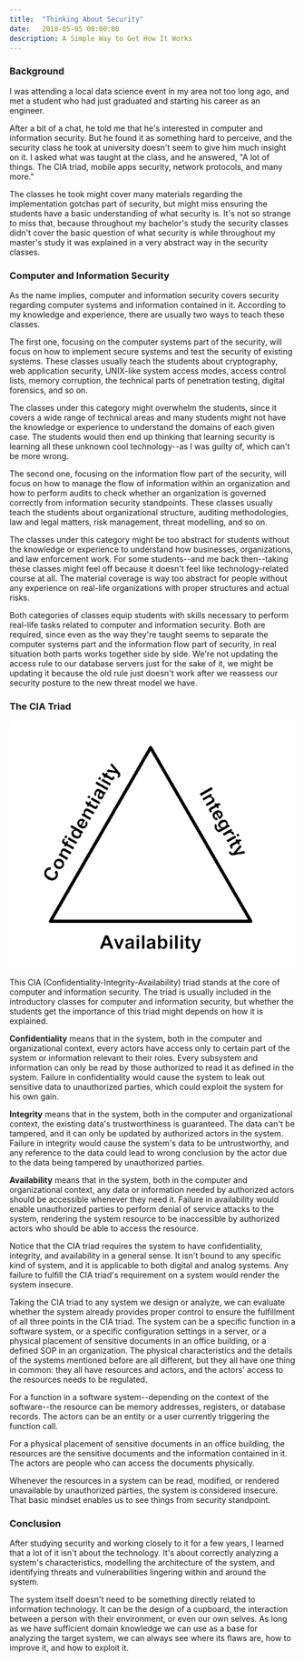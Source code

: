 ```yaml
---
title:  "Thinking About Security"
date:   2018-05-05 00:00:00
description: A Simple Way to Get How It Works
---
```


### Background

I was attending a local data science event in my area not too long ago, and met a student who had just graduated and starting his career as an engineer.

After a bit of a chat, he told me that he's interested in computer and information security. But he found it as something hard to perceive, and the security class he took at university doesn't seem to give him much insight on it. I asked what was taught at the class, and he answered, "A lot of things. The CIA triad, mobile apps security, network protocols, and many more."

The classes he took might cover many materials regarding the implementation gotchas part of security, but might miss ensuring the students have a basic understanding of what security is. It's not so strange to miss that, because throughout my bachelor's study the security classes didn't cover the basic question of what security is while throughout my master's study it was explained in a very abstract way in the security classes.

### Computer and Information Security

As the name implies, computer and information security covers security regarding computer systems and information contained in it. According to my knowledge and experience, there are usually two ways to teach these classes.

The first one, focusing on the computer systems part of the security, will focus on how to implement secure systems and test the security of existing systems. These classes usually teach the students about cryptography, web application security, UNIX-like system access modes, access control lists, memory corruption, the technical parts of penetration testing, digital forensics, and so on.

The classes under this category might overwhelm the students, since it covers a wide range of technical areas and many students might not have the knowledge or experience to understand the domains of each given case. The students would then end up thinking that learning security is learning all these unknown cool technology--as I was guilty of, which can't be more wrong.

The second one, focusing on the information flow part of the security, will focus on how to manage the flow of information within an organization and how to perform audits to check whether an organization is governed correctly from information security standpoints. These classes usually teach the students about organizational structure, auditing methodologies, law and legal matters, risk management, threat modelling, and so on.

The classes under this category might be too abstract for students without the knowledge or experience to understand how businesses, organizations, and law enforcement work. For some students--and me back then--taking these classes might feel off because it doesn't feel like technology-related course at all. The material coverage is way too abstract for people without any experience on real-life organizations with proper structures and actual risks.

Both categories of classes equip students with skills necessary to perform real-life tasks related to computer and information security. Both are required, since even as the way they're taught seems to separate the computer systems part and the information flow part of security, in real situation both parts works together side by side. We're not updating the access rule to our database servers just for the sake of it, we might be updating it because the old rule just doesn't work after we reassess our security posture to the new threat model we have.

### The CIA Triad

![CIA Triad](/assets/images/posts/cia-triad.gif)

This CIA (Confidentiality-Integrity-Availability) triad stands at the core of computer and information security. The triad is usually included in the introductory classes for computer and information security, but whether the students get the importance of this triad might depends on how it is explained.

**Confidentiality** means that in the system, both in the computer and organizational context, every actors have access only to certain part of the system or information relevant to their roles. Every subsystem and information can only be read by those authorized to read it as defined in the system. Failure in confidentiality would cause the system to leak out sensitive data to unauthorized parties, which could exploit the system for his own gain.

**Integrity** means that in the system, both in the computer and organizational context, the existing data's trustworthiness is guaranteed. The data can't be tampered, and it can only be updated by authorized actors in the system. Failure in integrity would cause the system's data to be untrustworthy, and any reference to the data could lead to wrong conclusion by the actor due to the data being tampered by unauthorized parties.

**Availability** means that in the system, both in the computer and organizational context, any data or information needed by authorized actors should be accessible whenever they need it. Failure in availability would enable unauthorized parties to perform denial of service attacks to the system, rendering the system resource to be inaccessible by authorized actors who should be able to access the resource.

Notice that the CIA triad requires the system to have confidentiality, integrity, and availability in a general sense. It isn't bound to any specific kind of system, and it is applicable to both digital and analog systems. Any failure to fulfill the CIA triad's requirement on a system would render the system insecure.

Taking the CIA triad to any system we design or analyze, we can evaluate whether the system already provides proper control to ensure the fulfillment of all three points in the CIA triad. The system can be a specific function in a software system, or a specific configuration settings in a server, or a physical placement of sensitive documents in an office building, or a defined SOP in an organization. The physical characteristics and the details of the systems mentioned before are all different, but they all have one thing in common: they all have resources and actors, and the actors' access to the resources needs to be regulated.

For a function in a software system--depending on the context of the software--the resource can be memory addresses, registers, or database records. The actors can be an entity or a user currently triggering the function call.

For a physical placement of sensitive documents in an office building, the resources are the sensitive documents and the information contained in it. The actors are people who can access the documents physically.

Whenever the resources in a system can be read, modified, or rendered unavailable by unauthorized parties, the system is considered insecure. That basic mindset enables us to see things from security standpoint.

### Conclusion

After studying security and working closely to it for a few years, I learned that a lot of it isn't about the technology. It's about correctly analyzing a system's characteristics, modelling the architecture of the system, and identifying threats and vulnerabilities lingering within and around the system.

The system itself doesn't need to be something directly related to information technology. It can be the design of a cupboard, the interaction between a person with their environment, or even our own selves. As long as we have sufficient domain knowledge we can use as a base for analyzing the target system, we can always see where its flaws are, how to improve it, and how to exploit it.